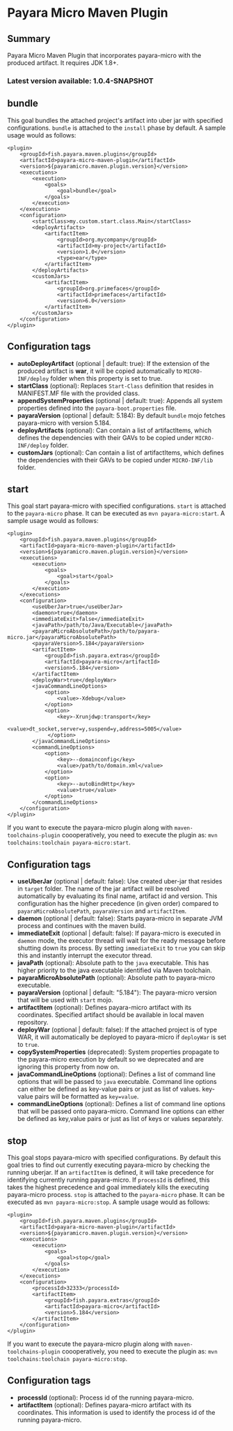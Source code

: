 # Payara Micro Maven Plugin

## Summary
Payara Micro Maven Plugin that incorporates payara-micro with the produced artifact. It requires JDK 1.8+.
 
### Latest version available: 1.0.4-SNAPSHOT

## bundle
This goal bundles the attached project's artifact into uber jar with specified configurations. ```bundle``` is attached to the ```install``` phase by default. A sample usage would as follows:

    <plugin>
        <groupId>fish.payara.maven.plugins</groupId>
        <artifactId>payara-micro-maven-plugin</artifactId>
        <version>${payaramicro.maven.plugin.version}</version>
        <executions>
            <execution>
                <goals>
                    <goal>bundle</goal>
                </goals>
            </execution>
        </executions>
        <configuration>
            <startClass>my.custom.start.class.Main</startClass>
            <deployArtifacts>
                <artifactItem>
                    <groupId>org.mycompany</groupId>
                    <artifactId>my-project</artifactId>
                    <version>1.0</version>
                    <type>ear</type>
                </artifactItem>
            </deployArtifacts>            
            <customJars>
                <artifactItem>
                    <groupId>org.primefaces</groupId>
                    <artifactId>primefaces</artifactId>
                    <version>6.0</version>
                </artifactItem>
            </customJars>
        </configuration>
    </plugin>

## Configuration tags

- __autoDeployArtifact__ (optional | default: true): If the extension of the produced artifact is <b>war</b>, it will be copied automatically to ```MICRO-INF/deploy``` folder when this property is set to true.
- __startClass__ (optional): Replaces ```Start-Class``` definition that resides in MANIFEST.MF file with the provided class.
- __appendSystemProperties__ (optional | default: true): Appends all system properties defined into the ```payara-boot.properties``` file.
- __payaraVersion__ (optional |  default: 5.184): By default ```bundle``` mojo fetches payara-micro with version 5.184.
- __deployArtifacts__ (optional): Can contain a list of artifactItems, which defines the dependencies with their GAVs to be copied under ```MICRO-INF/deploy``` folder.
- __customJars__ (optional): Can contain a list of artifactItems, which defines the dependencies with their GAVs to be copied under ```MICRO-INF/lib``` folder.

## start
This goal start payara-micro with specified configurations. ```start``` is attached to the ```payara-micro``` phase. It can be executed as ```mvn payara-micro:start```. A sample usage would as follows:

    <plugin>
        <groupId>fish.payara.maven.plugins</groupId>
        <artifactId>payara-micro-maven-plugin</artifactId>
        <version>${payaramicro.maven.plugin.version}</version>
        <executions>
            <execution>
                <goals>
                    <goal>start</goal>
                </goals>
            </execution>
        </executions>
        <configuration>
            <useUberJar>true</useUberJar>
            <daemon>true</daemon>
            <immediateExit>false</immediateExit>
            <javaPath>/path/to/Java/Executable</javaPath>
            <payaraMicroAbsolutePath>/path/to/payara-micro.jar</payaraMicroAbsolutePath>
            <payaraVersion>5.184</payaraVersion>
            <artifactItem>
                <groupId>fish.payara.extras</groupId>
                <artifactId>payara-micro</artifactId>
                <version>5.184</version>
            </artifactItem>
            <deployWar>true</deployWar>
            <javaCommandLineOptions>
                <option>
                    <value>-Xdebug</value>
                </option>
                <option>
                    <key>-Xrunjdwp:transport</key>
                    <value>dt_socket,server=y,suspend=y,address=5005</value>
                 </option>
            </javaCommandLineOptions>            
            <commandLineOptions>
                <option>
                    <key>--domainconfig</key>
                    <value>/path/to/domain.xml</value>
                </option>
                <option>
                    <key>--autoBindHttp</key>
                    <value>true</value>
                </option>
            </commandLineOptions>
        </configuration>
    </plugin>
    
If you want to execute the payara-micro plugin along with ```maven-toolchains-plugin``` coooperatively, you need to execute the plugin as: ```mvn toolchains:toolchain payara-micro:start```.  

## Configuration tags

- __useUberJar__ (optional | default: false): Use created uber-jar that resides in ```target``` folder. The name of the jar artifact will be resolved automatically by evaluating its final name, artifact id and version. This configuration has the higher precedence (in given order) compared to ```payaraMicroAbsolutePath```, ```payaraVersion``` and ```artifactItem```.   
- __daemon__ (optional | default: false): Starts payara-micro in separate JVM process and continues with the maven build.
- __immediateExit__ (optional | default: false): If payara-micro is executed in ```daemon``` mode, the executor thread will wait for the ready message before shutting down its process. By setting ```immediateExit``` to ```true``` you can skip this and instantly interrupt the executor thread. 
- __javaPath__ (optional): Absolute path to the ```java``` executable. This has higher priority to the java executable identified via Maven toolchain.
- __payaraMicroAbsolutePath__ (optional): Absolute path to payara-micro executable.
- __payaraVersion__ (optional | default: "5.184"): The payara-micro version that will be used with ```start``` mojo.
- __artifactItem__ (optional): Defines payara-micro artifact with its coordinates. Specified artifact should be available in local maven repository.
- __deployWar__ (optional | default: false): If the attached project is of type WAR, it will automatically be deployed to payara-micro if ```deployWar``` is set to ```true```. 
- __copySystemProperties__ (deprecated): System properties propagate to the payara-micro execution by default so we deprecated and are ignoring this property from now on.
- __javaCommandLineOptions__ (optional): Defines a list of command line options that will be passed to ```java``` executable. Command line options can either be defined as key-value pairs or just as list of values. key-value pairs will be formatted as ``key=value``.
- __commandLineOptions__ (optional): Defines a list of command line options that will be passed onto payara-micro. Command line options can either be defined as key,value pairs or just as list of keys or values separately.


## stop
This goal stops payara-micro with specified configurations. By default this goal tries to find out currently executing payara-micro by checking the running uberjar. 
If an ```artifactItem``` is defined, it will take precedence for identifying currently running payara-micro. If ```processId``` is defined, this takes the highest precedence and goal immediately kills the executing payara-micro process. 
```stop``` is attached to the ```payara-micro``` phase. It can be executed as ```mvn payara-micro:stop```. A sample usage would as follows:

    <plugin>
        <groupId>fish.payara.maven.plugins</groupId>
        <artifactId>payara-micro-maven-plugin</artifactId>
        <version>${payaramicro.maven.plugin.version}</version>
        <executions>
            <execution>
                <goals>
                    <goal>stop</goal>
                </goals>
            </execution>
        </executions>
        <configuration>
            <processId>32333</processId>
            <artifactItem>
                <groupId>fish.payara.extras</groupId>
                <artifactId>payara-micro</artifactId>
                <version>5.184</version>
            </artifactItem>
        </configuration>        
    </plugin>
    
If you want to execute the payara-micro plugin along with ```maven-toolchains-plugin``` coooperatively, you need to execute the plugin as: ```mvn toolchains:toolchain payara-micro:stop```.  

## Configuration tags

- __processId__ (optional): Process id of the running payara-micro.
- __artifactItem__ (optional): Defines payara-micro artifact with its coordinates. This information is used to identify the process id of the running payara-micro.
